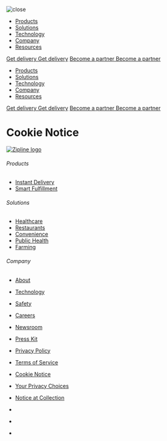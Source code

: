 ![close](/svg/close-white.svg)

[](https://www.flyzipline.com/)

* [Products](#)
* [Solutions](#)
* [Technology](https://www.flyzipline.com/technology)
* [Company](#)
* [Resources](#)

[Get delivery Get delivery](https://www.flyzipline.com/get-delivery) [Become a partner Become a partner](https://www.flyzipline.com/contact)

* [Products](#)
* [Solutions](#)
* [Technology](https://www.flyzipline.com/technology)
* [Company](#)
* [Resources](#)

[Get delivery Get delivery](https://www.flyzipline.com/get-delivery) [Become a partner Become a partner](https://www.flyzipline.com/contact)

Cookie Notice
=============

[![Zipline logo](/svg/logo-dark.svg)](https://www.flyzipline.com/)

###### Products

* [Instant Delivery](https://www.flyzipline.com/instant-delivery)
* [Smart Fulfillment](https://www.flyzipline.com/smart-fulfillment)

###### Solutions

* [Healthcare](https://www.flyzipline.com/solutions/healthcare)
* [Restaurants](https://www.flyzipline.com/solutions/restaurants)
* [Convenience](https://www.flyzipline.com/solutions/convenience)
* [Public Health](https://www.flyzipline.com/solutions/public-health)
* [Farming](https://www.flyzipline.com/solutions/farming)

###### Company

* [About](https://www.flyzipline.com/about/)
* [Technology](https://www.flyzipline.com/technology)
* [Safety](https://www.flyzipline.com/safety)
* [Careers](https://www.flyzipline.com/careers/)
* [Newsroom](https://www.flyzipline.com/newsroom/)
* [Press Kit](https://www.flyzipline.com/press-kit)

* [Privacy Policy](https://www.flyzipline.com/privacy-policy)
* [Terms of Service](https://www.flyzipline.com/terms-of-service)
* [Cookie Notice](https://www.flyzipline.com/cookie-notice)
* [Your Privacy Choices](#)
* [Notice at Collection](#)

* [](https://twitter.com/zipline)
* [](https://www.linkedin.com/company/flyzipline/)
* [](https://www.instagram.com/zipline/)